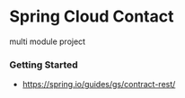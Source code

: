 # Spring Cloud Contact 

multi module project 


### Getting Started 

- https://spring.io/guides/gs/contract-rest/